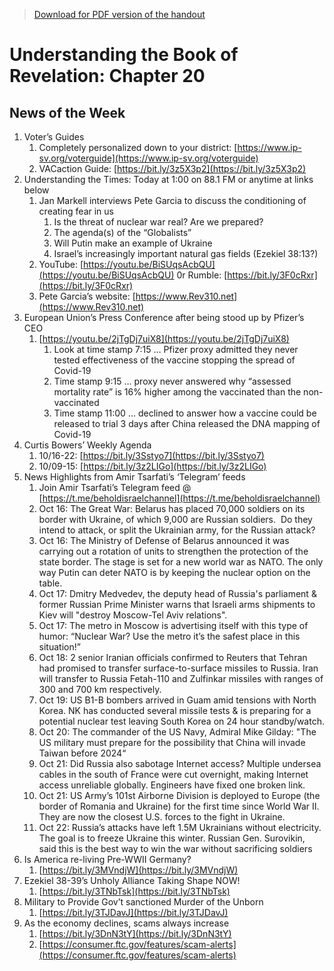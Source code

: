 
>[Download for PDF version of the handout](/week102322.pdf)

# Understanding the Book of Revelation: Chapter 20

## News of the Week

1. Voter’s Guides
	1. Completely personalized down to your district: [https://www.ip-sv.org/voterguide](https://www.ip-sv.org/voterguide)
	2. VACaction Guide: [https://bit.ly/3z5X3p2](https://bit.ly/3z5X3p2)
1. Understanding the Times: Today at 1:00 on 88.1 FM or anytime at links below              
	1. Jan Markell interviews Pete Garcia to discuss the conditioning of creating fear in us
		1. Is the threat of nuclear war real? Are we prepared?
		1. The agenda(s) of the “Globalists”
		1. Will Putin make an example of Ukraine
		1. Israel’s increasingly important natural gas fields (Ezekiel 38:13?)
	1. YouTube:  [https://youtu.be/BiSUqsAcbQU](https://youtu.be/BiSUqsAcbQU)   0r   Rumble: [https://bit.ly/3F0cRxr](https://bit.ly/3F0cRxr) 
	1. Pete Garcia’s website:   [https://www.Rev310.net](https://www.Rev310.net)
1. European Union’s Press Conference after being stood up by Pfizer’s CEO  
	1. [https://youtu.be/2jTgDj7uiX8](https://youtu.be/2jTgDj7uiX8) 
		1. Look at time stamp 7:15 … Pfizer proxy admitted they never tested effectiveness of the vaccine stopping the spread of Covid-19
		1. Time stamp 9:15 … proxy never answered why “assessed mortality rate” is 16% higher among the vaccinated than the non-vaccinated
		1. Time stamp 11:00 … declined to answer how a vaccine could be released to trial 3 days after China released the DNA mapping of Covid-19  
1. Curtis Bowers’ Weekly Agenda
	1. 10/16-22:  [https://bit.ly/3Sstyo7](https://bit.ly/3Sstyo7)
	1. 10/09-15:  [https://bit.ly/3z2LIGo](https://bit.ly/3z2LIGo)
1. News Highlights from Amir Tsarfati’s ‘Telegram’ feeds 
	1. Join Amir Tsarfati’s Telegram feed @ [https://t.me/beholdisraelchannel](https://t.me/beholdisraelchannel) 
	1. Oct 16: The Great War: Belarus has placed 70,000 soldiers on its border with Ukraine, of which 9,000 are Russian soldiers.  Do they intend to attack, or split the Ukrainian army, for the Russian attack?
	1. Oct 16:  The Ministry of Defense of Belarus announced it was carrying out a rotation of units to strengthen the protection of the state border. The stage is set for a new world war as NATO. The only way Putin can deter NATO is by keeping the nuclear option on the table.
	1. Oct 17: Dmitry Medvedev, the deputy head of Russia's parliament & former Russian Prime Minister warns that Israeli arms shipments to Kiev will "destroy Moscow-Tel Aviv relations".
	1. Oct 17:  The metro in Moscow is advertising itself with this type of humor: “Nuclear War? Use the metro it’s the safest place in this situation!”
	1. Oct 18:  2 senior Iranian officials confirmed to Reuters that Tehran had promised to transfer surface-to-surface missiles to Russia. Iran will transfer to Russia Fetah-110 and Zulfinkar missiles with ranges of 300 and 700 km respectively.
	1. Oct 19:  US B1-B bombers arrived in Guam amid tensions with North Korea. NK has conducted several missile tests & is preparing for a potential nuclear test leaving South Korea on 24 hour standby/watch.
	1. Oct 20:  The commander of the US Navy, Admiral Mike Gilday: "The US military must prepare for the possibility that China will invade Taiwan before 2024“
	1. Oct 21:  Did Russia also sabotage Internet access?  Multiple undersea cables in the south of France were cut overnight, making Internet access unreliable globally. Engineers have fixed one broken link.
	1. Oct 21:  US Army’s 101st Airborne Division is deployed to Europe (the border of Romania and Ukraine) for the first time since World War II. They are now the closest U.S. forces to the fight in Ukraine.
	1. Oct 22:  Russia’s attacks have left 1.5M Ukrainians without electricity. The goal is to freeze Ukraine this winter. Russian Gen. Surovikin, said this is the best way to win the war without sacrificing soldiers
1. Is America re-living Pre-WWII Germany?
	1. [https://bit.ly/3MVndjW](https://bit.ly/3MVndjW) 
1. Ezekiel 38-39’s Unholy Alliance Taking Shape NOW!
	1. [https://bit.ly/3TNbTsk](https://bit.ly/3TNbTsk) 
1. Military to Provide Gov’t sanctioned Murder of the Unborn
	1. [https://bit.ly/3TJDavJ](https://bit.ly/3TJDavJ) 
1. As the economy declines, scams always increase
	1. [https://bit.ly/3DnN3tY](https://bit.ly/3DnN3tY) 
	1. [https://consumer.ftc.gov/features/scam-alerts](https://consumer.ftc.gov/features/scam-alerts) 
